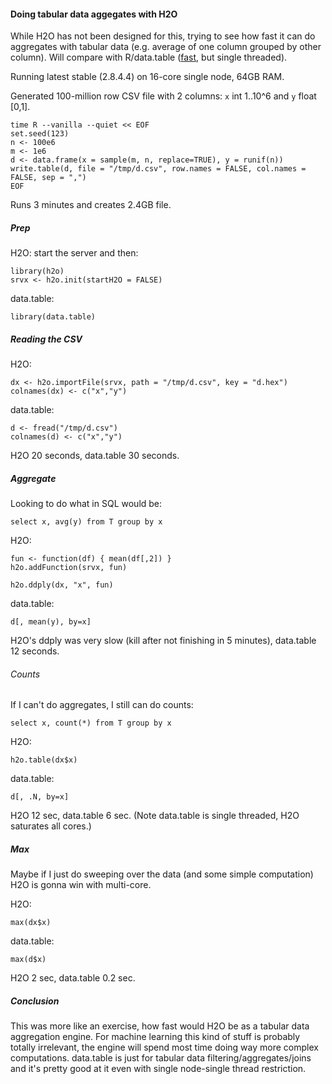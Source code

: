 
#### Doing tabular data aggegates with H2O

While H2O has not been designed for this, trying to see how fast it can do aggregates
with tabular data (e.g. average of one column grouped by other column). Will compare
with R/data.table ([fast](http://datascience.la/dplyr-and-a-very-basic-benchmark/),
but single threaded).

Running latest stable (2.8.4.4) on 16-core single node, 64GB RAM.

Generated 100-million row CSV file with 2 columns: `x` int 1..10^6 and `y` float [0,1].

```
time R --vanilla --quiet << EOF
set.seed(123)
n <- 100e6
m <- 1e6
d <- data.frame(x = sample(m, n, replace=TRUE), y = runif(n))
write.table(d, file = "/tmp/d.csv", row.names = FALSE, col.names = FALSE, sep = ",")
EOF
```

Runs 3 minutes and creates 2.4GB file.


##### Prep

H2O: start the server and then:
```
library(h2o)
srvx <- h2o.init(startH2O = FALSE) 
```

data.table:
```
library(data.table)
```


##### Reading the CSV

H2O:
```
dx <- h2o.importFile(srvx, path = "/tmp/d.csv", key = "d.hex") 
colnames(dx) <- c("x","y")
```

data.table:
```
d <- fread("/tmp/d.csv")
colnames(d) <- c("x","y")
```

H2O 20 seconds, data.table 30 seconds.


##### Aggregate

Looking to do what in SQL would be:
```
select x, avg(y) from T group by x
```

H2O:
```
fun <- function(df) { mean(df[,2]) }
h2o.addFunction(srvx, fun)

h2o.ddply(dx, "x", fun)
```

data.table:
```
d[, mean(y), by=x]
```

H2O's ddply was very slow (kill after not finishing in 5 minutes),
data.table 12 seconds.


###### Counts

If I can't do aggregates, I still can do counts:
```
select x, count(*) from T group by x
```

H2O:
```
h2o.table(dx$x)
```

data.table:
```
d[, .N, by=x]
```

H2O 12 sec, data.table 6 sec. (Note data.table is single threaded, H2O saturates
all cores.)


##### Max

Maybe if I just do sweeping over the data (and some simple computation) H2O is
gonna win with multi-core.

H2O:
```
max(dx$x)
```

data.table:
```
max(d$x)
```

H2O 2 sec, data.table 0.2 sec.


##### Conclusion

This was more like an exercise, how fast would H2O be as a tabular data aggregation
engine. For machine learning this kind of stuff is probably totally irrelevant, the
engine will spend most time doing way more complex computations. data.table is just
for tabular data filtering/aggregates/joins and it's pretty good at it even with
single node-single thread restriction. 


